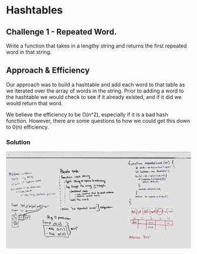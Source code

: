 # Hashtables

## Challenge 1 - Repeated Word.
Write a function that takes in a lengthy string and returns the first repeated word in that string.

## Approach & Efficiency
Our approach was to build a hashtable and add each word to that table as we iterated over the array of words in the string. Prior to adding a word to the hashtable we would check to see if it already existed, and if it did we would return that word.

We believe the efficiency to be O(n^2), especially if it is a bad hash function. However, there are some questions to how we could get this down to 0(n) efficiency.

### Solution
![Whiteboard Image of Linked List Merge](../assets/repeated_word.jpg "Solution to Code Challenge - Linked List Merge")